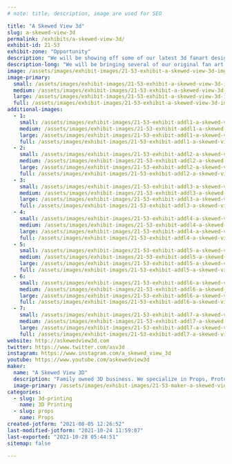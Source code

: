```yaml
---
# note: title, description, image are used for SEO

title: "A Skewed View 3d"
slug: a-skewed-view-3d
permalink: /exhibits/a-skewed-view-3d/
exhibit-id: 21-53
exhibit-zone: "Opportunity"
description: "We will be showing off some of our latest 3d fanart designs we have modeled &amp; 3d printed. "
description-long: "We will be bringing several of our original fan art designs based on video games, movies, etc that my sons and I enjoy together. We will be bringing a 3d printed house we have textured and finished. We will be bringing a digital picture frame or two to run pics of 3d renders we have done. We will also be bringing our tablet to showcase some full 3d architecture video presentations we have done recently. We will be discussing all of the mentioned above with any and all visitors to OMF. We are stoked to be back at OMF and look forward to seeing everyone there. God bless"
image: /assets/images/exhibit-images/21-53-exhibit-a-skewed-view-3d-img-20210822-114534-large.jpg
image-primary: 
  small: /assets/images/exhibit-images/21-53-exhibit-a-skewed-view-3d-img-20210822-114534-small.jpg
  medium: /assets/images/exhibit-images/21-53-exhibit-a-skewed-view-3d-img-20210822-114534-medium.jpg
  large: /assets/images/exhibit-images/21-53-exhibit-a-skewed-view-3d-img-20210822-114534-large.jpg
  full: /assets/images/exhibit-images/21-53-exhibit-a-skewed-view-3d-img-20210822-114534-full.jpg
additional-images: 
  - 1:
    small: /assets/images/exhibit-images/21-53-exhibit-addl1-a-skewed-view-3d-img-20210822-114543-small.jpg
    medium: /assets/images/exhibit-images/21-53-exhibit-addl1-a-skewed-view-3d-img-20210822-114543-medium.jpg
    large: /assets/images/exhibit-images/21-53-exhibit-addl1-a-skewed-view-3d-img-20210822-114543-large.jpg
    full: /assets/images/exhibit-images/21-53-exhibit-addl1-a-skewed-view-3d-img-20210822-114543-full.jpg
  - 2:
    small: /assets/images/exhibit-images/21-53-exhibit-addl2-a-skewed-view-3d-img-20210822-114549-small.jpg
    medium: /assets/images/exhibit-images/21-53-exhibit-addl2-a-skewed-view-3d-img-20210822-114549-medium.jpg
    large: /assets/images/exhibit-images/21-53-exhibit-addl2-a-skewed-view-3d-img-20210822-114549-large.jpg
    full: /assets/images/exhibit-images/21-53-exhibit-addl2-a-skewed-view-3d-img-20210822-114549-full.jpg
  - 3:
    small: /assets/images/exhibit-images/21-53-exhibit-addl3-a-skewed-view-3d-img-20210822-114554-small.jpg
    medium: /assets/images/exhibit-images/21-53-exhibit-addl3-a-skewed-view-3d-img-20210822-114554-medium.jpg
    large: /assets/images/exhibit-images/21-53-exhibit-addl3-a-skewed-view-3d-img-20210822-114554-large.jpg
    full: /assets/images/exhibit-images/21-53-exhibit-addl3-a-skewed-view-3d-img-20210822-114554-full.jpg
  - 4:
    small: /assets/images/exhibit-images/21-53-exhibit-addl4-a-skewed-view-3d-img-20210822-114603-small.jpg
    medium: /assets/images/exhibit-images/21-53-exhibit-addl4-a-skewed-view-3d-img-20210822-114603-medium.jpg
    large: /assets/images/exhibit-images/21-53-exhibit-addl4-a-skewed-view-3d-img-20210822-114603-large.jpg
    full: /assets/images/exhibit-images/21-53-exhibit-addl4-a-skewed-view-3d-img-20210822-114603-full.jpg
  - 5:
    small: /assets/images/exhibit-images/21-53-exhibit-addl5-a-skewed-view-3d-img-20210822-114800-small.jpg
    medium: /assets/images/exhibit-images/21-53-exhibit-addl5-a-skewed-view-3d-img-20210822-114800-medium.jpg
    large: /assets/images/exhibit-images/21-53-exhibit-addl5-a-skewed-view-3d-img-20210822-114800-large.jpg
    full: /assets/images/exhibit-images/21-53-exhibit-addl5-a-skewed-view-3d-img-20210822-114800-full.jpg
  - 6:
    small: /assets/images/exhibit-images/21-53-exhibit-addl6-a-skewed-view-3d-table-1-small.png
    medium: /assets/images/exhibit-images/21-53-exhibit-addl6-a-skewed-view-3d-table-1-medium.png
    large: /assets/images/exhibit-images/21-53-exhibit-addl6-a-skewed-view-3d-table-1-large.png
    full: /assets/images/exhibit-images/21-53-exhibit-addl6-a-skewed-view-3d-table-1-full.png
  - 7:
    small: /assets/images/exhibit-images/21-53-exhibit-addl7-a-skewed-view-3d-table-2-small.png
    medium: /assets/images/exhibit-images/21-53-exhibit-addl7-a-skewed-view-3d-table-2-medium.png
    large: /assets/images/exhibit-images/21-53-exhibit-addl7-a-skewed-view-3d-table-2-large.png
    full: /assets/images/exhibit-images/21-53-exhibit-addl7-a-skewed-view-3d-table-2-full.png
website: http://askewedview3d.com
twitter: https://www.twitter.com/asv3d
instagram: https://www.instagram.com/a_skewed_view_3d
youtube: https://www.youtube.com/askewedview3d
maker: 
  name: "A Skewed View 3D"
  description: "Family owned 3D business. We specialize in Props, Prototyping, Archviz, 3d Architectural designs, models, renders &amp; prints. We love helping others bring their ideas to life and/or helping them visualize their dream homes with our design, drafting &amp; 3d services. "
  image-primary: /assets/images/exhibit-images/21-53-maker-a-skewed-view-3d-logo-final-medium.png
categories: 
  - slug: 3d-printing
    name: 3D Printing
  - slug: props
    name: Props
created-jotform: "2021-08-05 12:26:52"
last-modified-jotform: "2021-10-24 11:59:07"
last-exported: "2021-10-28 05:44:51"
sitemap: false

---
```

